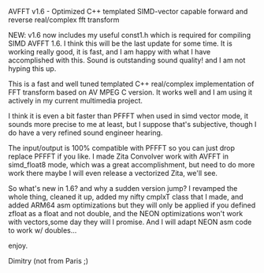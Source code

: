 AVFFT v1.6 - Optimized C++ templated SIMD-vector capable forward and reverse real/complex fft transform

NEW:  v1.6 now includes my useful const1.h which is required for compiling SIMD AVFFT 1.6. I think this 
will be the last update for some time. It is working really good, it is fast, and I am happy with what I have
accomplished with this. Sound is outstanding sound quality! and I am not hyping this up.

This is a fast and well tuned templated C++ real/complex implementation of FFT transform based on 
AV MPEG C version. It works well and I am using it actively in my current multimedia project. 

I think it is even a bit faster than PFFFT when used in simd vector mode, it sounds more precise 
to me at least, but I suppose that's subjective, though I do have a very refined sound engineer hearing.

The input/output is 100% compatible with PFFFT so you can just drop replace PFFFT if you like. 
I made Zita Convolver work with AVFFT in simd_float8 mode, which was a great accomplishment, but
need to do more work there maybe I will even release a vectorized Zita, we'll see.

So what's new in 1.6? and why a sudden version jump? I revamped the whole thing, cleaned it up, 
added my nifty cmplxT<T> class that I made, and added ARM64 asm optimizations but they will only 
be applied if you defined zfloat as a float and not double, and the NEON optimizations won't work
with vectors,some day they will I promise. And I will adapt NEON asm code to work w/ doubles... 

enjoy.

Dimitry (not from Paris ;)
